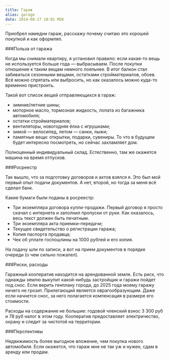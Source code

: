 ```yaml
---
title: Гараж
alias: garage
date: 2014-08-27 10:01 MSK
---
```


Приобрел намедни гараж, расскажу почему считаю это хорошей покупкой и как оформлял.

###Польза от гаража

Когда мы снимали квартиру, я установил правило: если какая-то вещь не используется больше года — выбрасываем.
После покупки отношение к таким вещам немного лояльнее. В итог балкон стал забиваться сезонными вещами, остатками стройматериалов, обоев.
Всё можно спрятать или выбросить, но как оказалось можно куда-то временно пристроить.

Такой вот список вещей отправляющихся в гараж:
- зимние/летние шины;
- моторное масло, тормозная жидкость, лопата из багажника автомобиля;
- остатки стройматериалов;
- вентиляторы, новогодняя ёлка с игрушками;
- зимой — велосипед, летом — санки, лыжи;
- памятные вещи: открытки, подарки, сувениры. То что в будущем будет интересно посмотреть, но сейчас захламляет дом.

Полноценный индивидуальный склад. Естественно, там же окажется машина на время отпусков.

###Росреестр


Так вышло, что за подготовку договоров и актов взялся я. Это был мой первый опыт подачи документов. А нет, второй, но тогда за меня всё сделал банк.

Какие бумаги были поданы в росреестр:

- Три экземпляра договора купли-продажи. Первый договор я просто скачал с интернета и заполнил пропуски от руки. Как оказалось, весь текст должен быть печатным.
- Три экземпляра акта приемки-передачи;
- Текущее свидетельство о регистрации гаража;
- Копия паспорта продавца;
- Чек об уплате госпошлины на 1000 рублей и его копия.

На подачу шли по записи, а вот на прием документов в порядке очереди (о чем сильно пожалел).

###Риски, расходы

Гаражный кооператив находится на арендованной земле. Есть риск, что однажды землю выкупит какой-нибудь застройщик и гаражи пойдет под снос.
Если верить генплану города, до 2025 года моему гаражу ничего не грозит. Прилегающий является оврагообразующим.
Даже если начнется снос, за него полагается компенсация в размере его стоимости.

Расходы на содержание не большие: годовой членский взнос 3 300 руб и 78 руб налог в этом году.
Кооператив предоставляет электричество, охрану и следит за чистотой на территории.

###Перспективы

Недвижимость более выгодное вложение, чем покупка нового автомобиля. Если окажется, что гараж мне не так уж и нужен, сдам в аренду или продам.